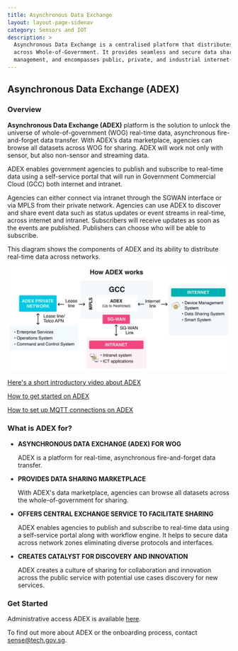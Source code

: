 ```yaml
---
title: Asynchronous Data Exchange
layout: layout-page-sidenav
category: Sensors and IOT
description: >
  Asynchronous Data Exchange is a centralised platform that distributes real-time data 
  across Whole-of-Government. It provides seamless and secure data sharing and 
  management, and encompasses public, private, and industrial internet-of-things.
---
```


## Asynchronous Data Exchange (ADEX)

### Overview

**Asynchronous Data Exchange (ADEX)** platform is the solution to unlock the universe of whole-of-government (WOG) real-time data, asynchronous fire-and-forget data transfer. With ADEX’s data marketplace, agencies can browse all datasets across WOG for sharing. ADEX will work not only with sensor, but also non-sensor and streaming data.

ADEX enables government agencies to publish and subscribe to real-time data using a self-service portal that will run in Government Commercial Cloud (GCC) both internet and intranet.

Agencies can either connect via intranet through the SGWAN interface or via MPLS from their private network. Agencies can use ADEX to discover and share event data such as status updates or event streams in real-time, across internet and intranet. Subscribers will receive updates as soon as the events are published. Publishers can choose who will be able to subscribe.

This diagram shows the components of ADEX and its ability to distribute real-time data across networks. 

![How ADEX works](HowADEXWorks.jpg)

[Here's a short introductory video about ADEX](https://d3uzjhjcl6zsbz.cloudfront.net/ADEX-overview.mp4)

[How to get started on ADEX](https://d3uzjhjcl6zsbz.cloudfront.net/how-to-get-started-on-ADEX.mp4)

[How to set up MQTT connections on ADEX](https://d3uzjhjcl6zsbz.cloudfront.net/how-to-set-up-mqtt-connections-on-ADEX.mp4)


### What is ADEX for?

- **ASYNCHRONOUS DATA EXCHANGE (ADEX) FOR WOG** 

  ADEX is a platform for real-time, asynchronous fire-and-forget data transfer. 

- **PROVIDES DATA SHARING MARKETPLACE** 

  With ADEX's data marketplace, agencies can browse all datasets across the whole-of-government for sharing. 

- **OFFERS CENTRAL EXCHANGE SERVICE TO FACILITATE SHARING** 

   ADEX enables agencies to publish and subscribe to real-time data using a self-service portal along with workflow engine. It helps to secure data across network zones eliminating diverse protocols and interfaces.  

- **CREATES CATALYST FOR DISCOVERY AND INNOVATION** 

  ADEX creates a culture of sharing for collaboration and innovation across the public service with potential use cases discovery for new services.


### Get Started

Administrative access ADEX is available [here](https://sdx.sensors.gov.sg/sdx/home).

To find out more about ADEX or the onboarding process, contact [sense@tech.gov.sg](mailto:sense@tech.gov.sg).
